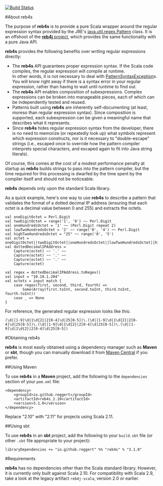 [![Build Status](https://travis-ci.org/reggert/reb4s.png)](https://travis-ci.org/reggert/reb4s)

#About reb4s

The purpose of **reb4s** is to provide a pure Scala wrapper around
the regular expression syntax provided by the JRE's 
[java.util.regex.Pattern](http://java.sun.com/javase/6/docs/api/java/util/regex/Pattern.html) class.
It is an offshoot of the [**reb4j** project](https://github.com/reggert/reb4j), which provides the same 
functionality with a pure Java API. 

**reb4s** provides the following benefits over writing regular expressions directly:

*	The **reb4s** API guarantees proper expression syntax.
	If the Scala code compiles, the regular expression will compile at runtime.  
	In other words, it is not necessary to deal with [PatternSyntaxException](http://java.sun.com/javase/6/docs/api/java/util/regex/PatternSyntaxException.html)s.
	You will know right away if there is a syntax error in your regular expression, rather than having to wait until runtime to find out. 
*	The **reb4s** API enables composition of subexpressions.  Complex expressions can be broken into manageable pieces, each of which can be independently tested and reused.
*	Patterns built using **reb4s** are inherently self-documenting (at least, moreso than regular expression syntax).
	Since composition is supported, each subexpression can be given a meaningful name that describes what it represents.
*	Since **reb4s** hides regular expression syntax from the developer, there is no need to memorize (or repeatedly look up) what symbols represent which expression constructs, nor is it necessary to "double-escape" strings (i.e., escaped once to override how the pattern compiler interprets special characters, and escaped again to fit into Java string literals).
	

Of course, this comes at the cost of a modest performance penalty at startup as **reb4s** builds strings to pass into the pattern compiler, but the time required for this processing is dwarfed by the time spent by the compiler itself and should not be noticeable.

**reb4s** depends only upon the standard Scala library.

As a quick example, here's one way to use **reb4s** to describe a pattern that validates the format of a dotted decimal IP address (ensuring that each octet is a decimal value between 0 and 255) and extracts the octets.
	
	val oneDigitOctet = Perl.Digit
	val twoDigitOctet = range('1', '9') ~~ Perl.Digit
	val oneHundredsOctet = '1' ~~ (Perl.Digit repeat 2)
	val lowTwoHundredsOctet = '2' ~~ range('0', '4') ~~ Perl.Digit
	val highTwoHundredsOctet = "25" ~~ range('0', '5')
	val octet = oneDigitOctet||twoDigitOctet||oneHundredsOctet||lowTwoHundredsOctet||highTwoHundredsOctet
	val dottedDecimalIPAddress = 
		Capture(octet) ~~ '.' ~~ 
		Capture(octet) ~~ '.' ~~ 
		Capture(octet) ~~ '.' ~~ 
		Capture(octet)
	
	val regex = dottedDecimalIPAddress.toRegex()
	val input = "10.10.1.204"
	val octets = input match {
		case regex(first, second, third, fourth) => 
			Some(Array(first.toInt, second.toInt, third.toInt, fourth.toInt))
		case _ => None
	}
	
For reference, the generated regular expression looks like this:
	
	(\d|[1-9]\d|1\d{2}|2[0-4]\d|25[0-5])\.(\d|[1-9]\d|1\d{2}|2[0-4]\d|25[0-5])\.(\d|[1-9]\d|1\d{2}|2[0-4]\d|25[0-5])\.(\d|[1-9]\d|1\d{2}|2[0-4]\d|25[0-5])


#Obtaining reb4s

**reb4s** is most easily obtained using a dependency manager such as **Maven** or **sbt**, though you can manually download it from [Maven Central](http://search.maven.org/#search|ga|1|g:"io.github.reggert") if you prefer.

##Using Maven

To use **reb4s** in a **Maven** project, add the following to the `dependencies` section of your `pom.xml` file:

    <dependency>
        <groupId>io.github.reggert</groupId>
        <artifactId>reb4s_2.10</artifactId>
        <version>3.1.0</version>
    </dependency> 
    
Replace "2.10" with "2.11" for projects using Scala 2.11. 

##Using sbt

To use **reb4s** in an **sbt** project, add the following to your `build.sbt` file (or other `.sbt` file appropriate to your project):

    libraryDependencies += "io.github.reggert" %% "reb4s" % "3.1.0"


#Requirements

**reb4s** has no dependencies other than the Scala standard library. However, it is currently only built against Scala 2.10. For compatibility with Scala 2.9, take a look at the legacy artifact `reb4j-scala`, version 2.0 or earlier.
